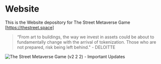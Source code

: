 # Website
This is the Website depository for The Street Metaverse Game [https://thestreet.space]


> “From art to buildings, the way we invest in assets could be about to fundamentally change with the arrival of tokenization. Those who are not prepared, risk being left behind." - DELOITTE

![The Street Metaverse Game (v2 2 2) - Important Updates](https://user-images.githubusercontent.com/8299759/173225357-24f95ff4-71e0-43d1-9959-44af7c379e03.png)
